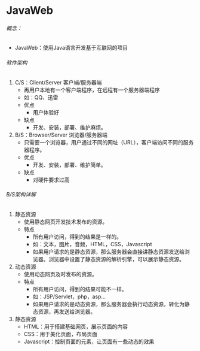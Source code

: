 # JavaWeb

###### 概念：

- JavaWeb：使用Java语言开发基于互联网的项目

###### 软件架构

1. C/S：Client/Server 客户端/服务器端
   - 再用户本地有一个客户端程序，在远程有一个服务器端程序
   - 如：QQ、迅雷
   - 优点
     - 用户体验好
   - 缺点
     - 开发、安装，部署、维护麻烦。
2. B/S：Browser/Server 浏览器/服务器端
   - 只需要一个浏览器，用户通过不同的网址（URL），客户端访问不同的服务器程序。
   - 优点
     - 开发、安装，部署、维护简单。
   - 缺点
     - 对硬件要求过高

###### B/S架构详解

1. 静态资源
   - 使用静态网页开发技术发布的资源。
   - 特点
     - 所有用户访问，得到的结果是一样的。
     - 如：文本，图片，音频，HTML，CSS，Javascript
     - 如果用户请求的是静态资源，那么服务器会直接讲静态资源发送给浏览器。浏览器中设置了静态资源的解析引擎，可以展示静态资源。
2. 动态资源
   - 使用动态网页及时发布的资源。
   - 特点
     - 所有用户访问，得到的结果可能不一样。
     - 如：JSP/Servlet，php，asp...
     - 如果用户请求的是动态资源，那么服务器会执行动态资源，转化为静态资源，再发送给浏览器。
3. 静态资源
   - HTML：用于搭建基础网页，展示页面的内容
   - CSS：用于美化页面，布局页面
   - Javascript：控制页面的元素，让页面有一些动态的效果

